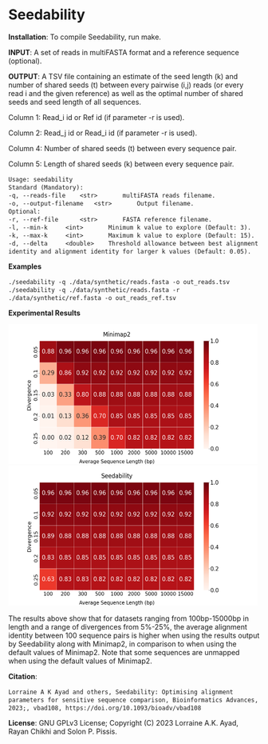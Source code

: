 Seedability
===

<b>Installation</b>: To compile Seedability, run make.

<b>INPUT</b>: A set of reads in multiFASTA format and a reference sequence (optional).

<b>OUTPUT</b>: A TSV file containing an estimate of the seed length (k) and number of shared seeds (t) between every pairwise (i,j) reads (or every read i and the given reference) as well as the optimal number of shared seeds and seed length of all sequences.


Column 1: Read_i id or Ref id (if parameter -r is used).

Column 2: Read_j id or Read_i id (if parameter -r is used).

Column 4: Number of shared seeds (t) between every sequence pair.

Column 5: Length of shared seeds (k) between every sequence pair.

```
Usage: seedability
Standard (Mandatory):
-q, --reads-file	<str>		multiFASTA reads filename. 
-o, --output-filename	<str>		Output filename.
Optional:
-r, --ref-file		<str>		FASTA reference filename.
-l, --min-k		<int>		Minimum k value to explore (Default: 3).
-k, --max-k		<int>		Maximum k value to explore (Default: 15).
-d, --delta		<double>	Threshold allowance between best alignment identity and alignment identity for larger k values (Default: 0.05).

```

<b>Examples</b>
```
./seedability -q ./data/synthetic/reads.fasta -o out_reads.tsv
./seedability -q ./data/synthetic/reads.fasta -r ./data/synthetic/ref.fasta -o out_reads_ref.tsv
```
<b>Experimental Results</b>

<p float="left">
<img src="https://github.com/lorrainea/Seedability/blob/main/data/synthetic/map-ont_minimap2.png" width="500" height="280" />
<img src="https://github.com/lorrainea/Seedability/blob/main/data/synthetic/map-ont_seedability.png" width="500" height="280" />
</p>

The results above show that for datasets ranging from 100bp-15000bp in length and a range of divergences from 5%-25%, the average alignment identity between 100 sequence pairs is higher when using the results output by Seedability along with Minimap2, in comparison to when using the default values of Minimap2. Note that some sequences are unmapped when using the default values of Minimap2.

<b>Citation</b>:
```
Lorraine A K Ayad and others, Seedability: Optimising alignment parameters for sensitive sequence comparison, Bioinformatics Advances, 2023;, vbad108, https://doi.org/10.1093/bioadv/vbad108
```

<b>License</b>: GNU GPLv3 License; Copyright (C) 2023 Lorraine A.K. Ayad, Rayan Chikhi and Solon P. Pissis.

